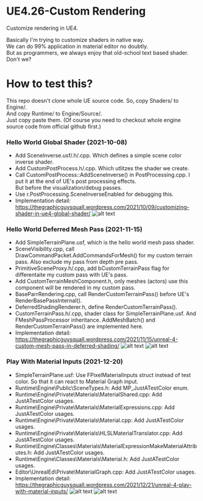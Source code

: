 # UE4.26-Custom Rendering
Customize rendering in UE4.

Basically I'm trying to customize shaders in native way. <br>
We can do 99% application in material editor no doubtly. <br>
But as programmers, we always enjoy that old-school text based shader. Don't we? <br>

# How to test this?
This repo doesn't clone whole UE source code. So, copy Shaders/ to Engine/. <br>
And copy Runtime/ to  Engine/Source/. <br>
Just copy paste them. (Of course you need to checkout whole engine source code from official github first.) <br>

### Hello World Global Shader (2021-10-08)
+ Add SceneInverse.usf/.h/.cpp. Which defines a simple scene color inverse shader.
+ Add CustomPostProcess.h/.cpp. Which utlitzes the shader we create.
+ Call CustomPostProcess::AddSceneInverse() in PostProcessing.cpp. I put it at the end of UE's post processing effects.
<br>But before the visualization/debug passes.
+ Use r.PostProcessing.SceneInverseEnabled for debugging this.
+ Implementation detail: https://thegraphicguysquall.wordpress.com/2021/10/09/customizing-shader-in-ue4-global-shader/
![alt text](https://i.imgur.com/sd6oYEw.jpg)

### Hello World Deferred Mesh Pass (2021-11-15)
+ Add SimpleTerrainPlane.usf, which is the hello world mesh pass shader.
+ SceneVisibility.cpp, call DrawCommandPacket.AddCommandsForMesh() for my custom terrain pass. Also exclude my pass from depth pre pass.
+ PrimitiveSceneProxy.h/.cpp, add bCustomTerrainPass flag for differentaite my custom pass with UE's pass.
+ Add CustomTerrainMeshComponent.h, only meshes (actors) use this component will be rendered in my custom pass.
+ BaseParrRendering.cpp, call RenderCustomTerrainPass() before UE's RenderBasePassInternal().
+ DeferredShadingRenderer.h, define RenderCustomTerrainPass().
+ CustomTerrainPass.h/.cpp, shader class for SimpleTerrainPlane.usf. And FMeshPassProcessor inheritance. AddMeshBatch() and RenderCustomTerrainPass() are implemented here.
+ Implementation detail: https://thegraphicguysquall.wordpress.com/2021/11/15/unreal-4-custom-mesh-pass-in-deferred-shading/
![alt text](https://thegraphicguysquall.files.wordpress.com/2021/11/noname2.jpg)
![alt text](https://thegraphicguysquall.files.wordpress.com/2021/11/noname.jpg)

### Play With Material Inputs (2021-12-20)
+ SimpleTerrainPlane.usf: Use FPixelMaterialInputs struct instead of test color. So that it can react to Material Graph input.
+ Runtime\Engine\Public\SceneTypes.h: Add MP_JustATestColor enum.
+ Runtime\Engine\Private\Materials\MaterialShared.cpp: Add JustATestColor usages.
+ Runtime\Engine\Private\Materials\MaterialExpressions.cpp: Add JustATestColor usages.
+ Runtime\Engine\Private\Materials\Material.cpp: Add JustATestColor usages.
+ Runtime\Engine\Private\Materials\HLSLMaterialTranslator.cpp: Add JustATestColor usages.
+ Runtime\Engine\Classes\Materials\MaterialExpressionMakeMaterialAttributes.h: Add JustATestColor usages.
+ Runtime\Engine\Classes\Materials\Material.h: Add JustATestColor usages.
+ Editor\UnrealEd\Private\MaterialGraph.cpp: Add JustATestColor usages.
+ Implementation detail: https://thegraphicguysquall.wordpress.com/2021/12/21/unreal-4-play-with-material-inputs/
![alt text](https://thegraphicguysquall.files.wordpress.com/2021/12/noname5.jpg)
![alt text](https://thegraphicguysquall.files.wordpress.com/2021/12/noname4-1.jpg)
